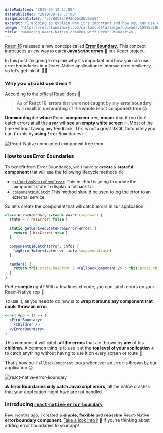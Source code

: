 ```yaml
---
dateModified: '2019-09-12 17:00'
datePublished: '2019-09-12 17:00'
disqusIdentifier: '5d78d0fcf942665cd6becd9a'
excerpt: "I'm going to explain why it's important and how you can use error boundaries in a React-Native application to improve error resiliency 👨‍💻"
image: 'https://res.cloudinary.com/carloscuesta/image/upload/v1593531857/blog-featured-images/Managing_React-Native_crashes_with_Error_Boundaries.png'
title: 'Managing React-Native crashes with Error Boundaries'
---
```


[React 16](https://github.com/facebook/react/blob/master/CHANGELOG.md#1600-september-26-2017) released a new concept called [**Error Boundary**](https://reactjs.org/docs/error-boundaries.html#introducing-error-boundaries). This concept introduces a new way to catch **JavaScript errors** 🐛 in a React project.

In this post I'm going to explain why it's important and how you can use error boundaries in a React-Native application to improve error resiliency, so let's get into it! 👨‍💻

### Why you should use them ?

According to the [official React docs](https://reactjs.org/docs/error-boundaries.html#new-behavior-for-uncaught-errors) 📘:

> As of **React 16**, **errors** that were **not caught** by any **error boundary** will **result** in **unmounting** of the **whole** React **component tree** 😱.

**Unmounting** the **whole** React **component** tree, **means** that if you don't catch errors at all the **user** will **see** an **empty white screen** 💥. Most of the time without having any feedback. This is not a great UX ❌, fortunately you can **fix** this by **using** Error Boundaries ✅.

![React-Native unmounted component tree error](https://res.cloudinary.com/carloscuesta/image/upload/react-native-error-unmounted-tree.png)

### How to use Error Boundaries

To benefit from Error Boundaries, we'll have to **create** a **stateful component** that will use the following lifecycle methods ♻️:

- [`getDerivedStateFromError`](https://reactjs.org/docs/react-component.html#static-getderivedstatefromerror): This method is going to update the component state to display a fallback UI.
- [`componentDidCatch`](https://reactjs.org/docs/react-component.html#componentdidcatch): This method should be used to log the error to an external service.

So let's create the component that will catch errors in our application:

```jsx
class ErrorBoundary extends React.Component {
  state = { hasError: false }

  static getDerivedStateFromError(error) {
    return { hasError: true }
  }

  componentDidCatch(error, info) {
    logErrorToService(error, info.componentStack)
  }

  render() {
    return this.state.hasError ? <FallbackComponent /> : this.props.children
  }
}
```

Pretty **simple** right? With a few lines of code, you can catch errors on your React-Native app 🎉

To use it, all you need to do now is to **wrap it around any component that could throw an error**.

```jsx
const App = () => (
  <ErrorBoundary>
    <Children />
  </ErrorBoundary>
)
```

This component will catch **all the errors** that are thrown by **any** of his **children**. A common thing is to use it at the **top level of your application** 🔝 to catch anything without having to use it on every screen or route 👏

That's how our `FallbackComponent` looks whenever an error is thrown by our application 😍

![react-native-error-boundary](https://res.cloudinary.com/carloscuesta/image/upload/react-native-error-boundary.png)

⚠️ **Error Boundaries only catch JavaScript errors**, all the native crashes that your application might have are not handled.

### Introducing [`react-native-error-boundary`](https://github.com/carloscuesta/react-native-error-boundary)

Few months ago, I created a **simple**, **flexible** and **reusable** React-Native **error boundary component**. [Take a look into it](https://github.com/carloscuesta/react-native-error-boundary) 👀 if you're thinking about adding error boundaries to your app!
